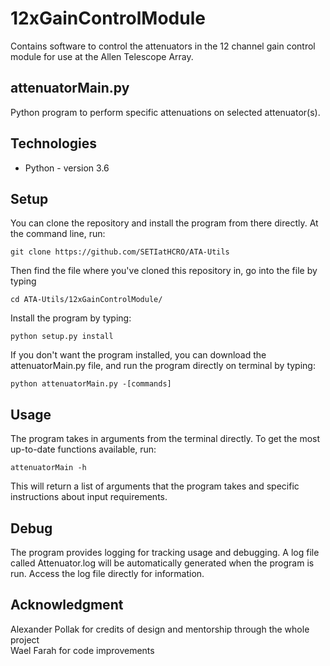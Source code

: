 # 12xGainControlModule

Contains software to control the attenuators in the 12 channel gain control module for use at the Allen Telescope Array.

## attenuatorMain.py

Python program to perform specific attenuations on selected attenuator(s).

## Technologies
* Python - version 3.6

## Setup
You can clone the repository and install the program from there directly. At the command line, run:  

`git clone https://github.com/SETIatHCRO/ATA-Utils`   

Then find the file where you've cloned this repository in, go into the file by typing  

`cd ATA-Utils/12xGainControlModule/`  

Install the program by typing:  

`python setup.py install`  

If you don't want the program installed, you can download the attenuatorMain.py file, and run the program directly on terminal by typing:  

`python attenuatorMain.py -[commands]`

## Usage
The program takes in arguments from the terminal directly. To get the most up-to-date functions available, run:  

`attenuatorMain -h`  

This will return a list of arguments that the program takes and specific instructions about input requirements.  

## Debug
The program provides logging for tracking usage and debugging. A log file called Attenuator.log will be automatically generated when the program is run. Access the log file directly for information.


## Acknowledgment
Alexander Pollak for credits of design and mentorship through the whole project  
Wael Farah for code improvements
